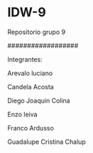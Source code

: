 # IDW-9
Repositorio grupo 9

##################

Integrantes:

Arevalo luciano

Candela Acosta

Diego Joaquin Colina

Enzo leiva

Franco Ardusso

Guadalupe Cristina Chalup